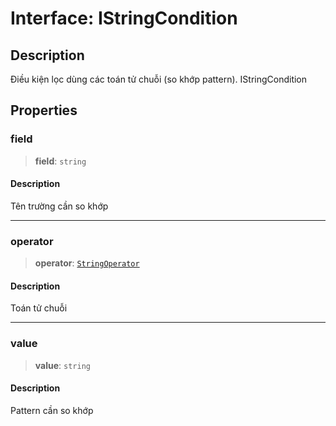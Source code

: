 # Interface: IStringCondition

## Description

Điều kiện lọc dùng các toán tử chuỗi (so khớp pattern).
IStringCondition

## Properties

<a id="field"></a>

### field

> **field**: `string`

#### Description

Tên trường cần so khớp

---

<a id="operator"></a>

### operator

> **operator**: [`StringOperator`](/libraries/common-application/TypeAlias.StringOperator.md)

#### Description

Toán tử chuỗi

---

<a id="value"></a>

### value

> **value**: `string`

#### Description

Pattern cần so khớp

